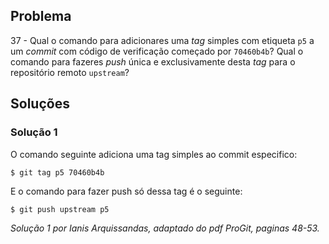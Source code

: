 ## Problema

37 - Qual o comando para adicionares uma _tag_ simples com etiqueta `p5` a um
_commit_ com código de verificação começado por `70460b4b`? Qual o comando para
fazeres _push_ única e exclusivamente desta _tag_ para o repositório remoto
`upstream`?

## Soluções 

### Solução 1

O comando seguinte adiciona uma tag simples ao commit especifico:

```
$ git tag p5 70460b4b
```

E o comando para fazer push só dessa tag é o seguinte:

```
$ git push upstream p5
```



*Solução 1 por Ianis Arquissandas, adaptado do pdf ProGit, paginas 48-53.*